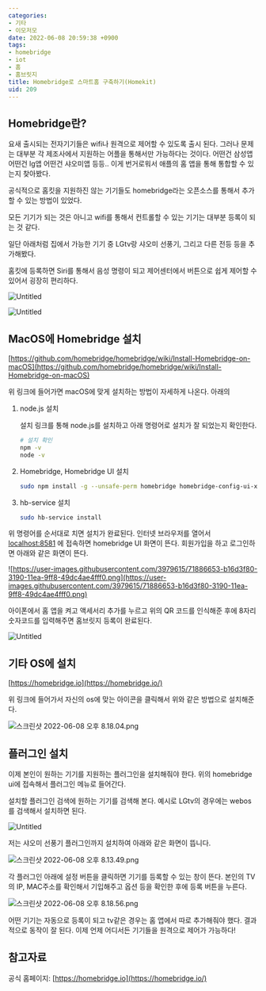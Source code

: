 ```yaml
---
categories:
- 기타
- 이모저모
date: 2022-06-08 20:59:38 +0900
tags:
- homebridge
- iot
- 홈
- 홈브릿지
title: Homebridge로 스마트홈 구축하기(Homekit)
uid: 209
---
```


## Homebridge란?

요새 출시되는 전자기기들은 wifi나 원격으로 제어할 수 있도록 출시 된다. 그러나 문제는 대부분 각 제조사에서 지원하는 어플을 통해서만 가능하다는 것이다. 어떤건 삼성앱 어떤건 lg앱 어떤건 샤오미앱 등등.. 이게 번거로워서 애플의 홈 앱을 통해 통합할 수 있는지 찾아봤다.

공식적으로 홈킷을 지원하진 않는 기기들도 homebridge라는 오픈소스를 통해서 추가할 수 있는 방법이 있었다.

모든 기기가 되는 것은 아니고 wifi를 통해서 컨트롤할 수 있는 기기는 대부분 등록이 되는 것 같다.

일단 아래처럼 집에서 가능한 기기 중 LGtv랑 샤오미 선풍기, 그리고 다른 전등 등을 추가해봤다.

홈킷에 등록하면 Siri를 통해서 음성 명령이 되고 제어센터에서 버튼으로 쉽게 제어할 수 있어서 굉장히 편리하다.

![Untitled](https://i.imgur.com/DhySjKE.jpeg)

![Untitled](https://i.imgur.com/bVcB2N1.jpeg)

## MacOS에 Homebridge 설치

[https://github.com/homebridge/homebridge/wiki/Install-Homebridge-on-macOS](https://github.com/homebridge/homebridge/wiki/Install-Homebridge-on-macOS)

위 링크에 들어가면 macOS에 맞게 설치하는 방법이 자세하게 나온다. 아래의 

1. node.js 설치
    
    설치 링크를 통해 node.js를 설치하고 아래 명령어로 설치가 잘 되었는지 확인한다.
    
    ```bash
    # 설치 확인
    npm -v
    node -v
    ```
    
2. Homebridge, Homebridge UI 설치
    
    ```bash
    sudo npm install -g --unsafe-perm homebridge homebridge-config-ui-x
    ```
    
3. hb-service 설치
    
    ```bash
    sudo hb-service install
    ```
    

위 명령어를 순서대로 치면 설치가 완료된다. 인터넷 브라우저를 열어서 [localhost:8581](https://localhost:8581) 에 접속하면 homebridge UI 화면이 뜬다. 회원가입을 하고 로그인하면 아래와 같은 화면이 뜬다.

![https://user-images.githubusercontent.com/3979615/71886653-b16d3f80-3190-11ea-9ff8-49dc4ae4fff0.png](https://user-images.githubusercontent.com/3979615/71886653-b16d3f80-3190-11ea-9ff8-49dc4ae4fff0.png)

아이폰에서 홈 앱을 켜고 액세서리 추가를 누르고 위의 QR 코드를 인식해준 후에 8자리 숫자코드를 입력해주면 홈브릿지 등록이 완료된다.

![Untitled](https://i.imgur.com/luF5N4X.png)

## 기타 OS에 설치

[https://homebridge.io](https://homebridge.io/)

위 링크에 들어가서 자신의 os에 맞는 아이콘을 클릭해서 위와 같은 방법으로 설치해준다.

![스크린샷 2022-06-08 오후 8.18.04.png](https://i.imgur.com/9zunHWC.png)

## 플러그인 설치

이제 본인이 원하는 기기를 지원하는 플러그인을 설치해줘야 한다. 위의 homebridge ui에 접속해서 플러그인 메뉴로 들어간다.

설치할 플러그인 검색에 원하는 기기를 검색해 본다. 예시로 LGtv의 경우에는 webos를 검색해서 설치하면 된다.

![Untitled](https://i.imgur.com/edsvJKw.png)

저는 샤오미 선풍기 플러그인까지 설치하여 아래와 같은 화면이 뜹니다.

![스크린샷 2022-06-08 오후 8.13.49.png](https://i.imgur.com/bd0imRD.png)

각 플러그인 아래에 설정 버튼을 클릭하면 기기를 등록할 수 있는 창이 뜬다. 본인의 TV의 IP, MAC주소를 확인해서 기입해주고 옵션 등을 확인한 후에 등록 버튼을 누른다.

![스크린샷 2022-06-08 오후 8.18.56.png](https://i.imgur.com/eBNl26V.png)

어떤 기기는 자동으로 등록이 되고 tv같은 경우는 홈 앱에서 따로 추가해줘야 했다. 결과적으로 동작이 잘 된다. 이제 언제 어디서든 기기들을 원격으로 제어가 가능하다!

## 참고자료

공식 홈페이지: [https://homebridge.io](https://homebridge.io/)